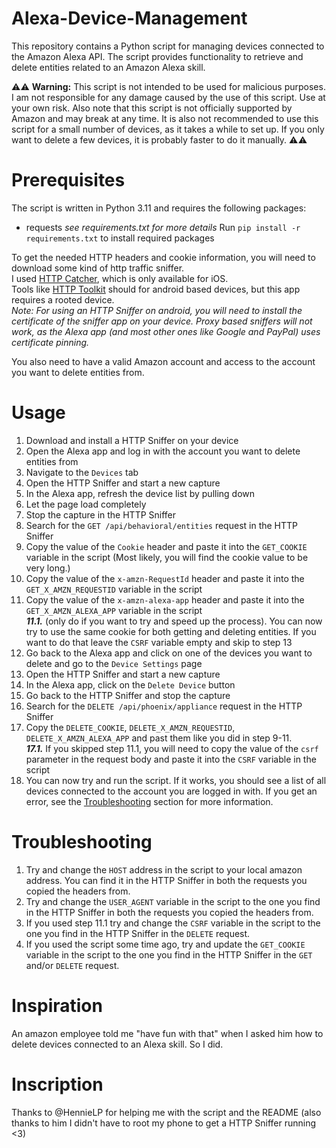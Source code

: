 
# Alexa-Device-Management

This repository contains a Python script for managing devices connected to the Amazon Alexa API. The script provides functionality to retrieve and delete entities related to an Amazon Alexa skill.

⚠️⚠️ **Warning:** This script is not intended to be used for malicious purposes. I am not responsible for any damage caused by the use of this script. Use at your own risk. Also note that this script is not officially supported by Amazon and may break at any time. It is also not recommended to use this script for a small number of devices, as it takes a while to set up. If you only want to delete a few devices, it is probably faster to do it manually. ⚠️⚠️

# Prerequisites

The script is written in Python 3.11 and requires the following packages:
- requests
_see requirements.txt for more details_ 
Run `pip install -r requirements.txt` to install required packages

To get the needed HTTP headers and cookie information, you will need to download some kind of http traffic sniffer.  
I used [HTTP Catcher](https://apps.apple.com/de/app/http-catcher/id1445874902), which is only available for iOS.  
Tools like [HTTP Toolkit](https://httptoolkit.tech/) should for android based devices, but this app requires a rooted device.  
_Note: For using an HTTP Sniffer on android, you will need to install the certificate of the sniffer app on your device. Proxy based sniffers will not work, as the Alexa app (and most other ones like Google and PayPal) uses certificate pinning._

You also need to have a valid Amazon account and access to the account you want to delete entities from.

# Usage

1. Download and install a HTTP Sniffer on your device
2. Open the Alexa app and log in with the account you want to delete entities from
3. Navigate to the `Devices` tab
4. Open the HTTP Sniffer and start a new capture
5. In the Alexa app, refresh the device list by pulling down
6. Let the page load completely
7. Stop the capture in the HTTP Sniffer
8. Search for the `GET /api/behavioral/entities` request in the HTTP Sniffer
9. Copy the value of the `Cookie` header and paste it into the `GET_COOKIE` variable in the script (Most likely, you will find the cookie value to be very long.)
10. Copy the value of the `x-amzn-RequestId` header and paste it into the `GET_X_AMZN_REQUESTID` variable in the script
11. Copy the value of the `x-amzn-alexa-app` header and paste it into the `GET_X_AMZN_ALEXA_APP` variable in the script  
    **_11.1._** (only do if you want to try and speed up the process). You can now try to use the same cookie for both getting and deleting entities. If you want to do that leave the `CSRF` variable empty and skip to step 13
12. Go back to the Alexa app and click on one of the devices you want to delete and go to the `Device Settings` page
13. Open the HTTP Sniffer and start a new capture
14. In the Alexa app, click on the `Delete Device` button
15. Go back to the HTTP Sniffer and stop the capture
16. Search for the `DELETE /api/phoenix/appliance` request in the HTTP Sniffer
17. Copy the `DELETE_COOKIE`, `DELETE_X_AMZN_REQUESTID`, `DELETE_X_AMZN_ALEXA_APP` and past them like you did in step 9-11.  
    **_17.1._** If you skipped step 11.1, you will need to copy the value of the `csrf` parameter in the request body and paste it into the `CSRF` variable in the script
18. You can now try and run the script. If it works, you should see a list of all devices connected to the account you are logged in with. If you get an error, see the [Troubleshooting](/#troubleshooting) section for more information.

# Troubleshooting

1. Try and change the `HOST` address in the script to your local amazon address. You can find it in the HTTP Sniffer in both the requests you copied the headers from.
2. Try and change the `USER_AGENT` variable in the script to the one you find in the HTTP Sniffer in both the requests you copied the headers from.
3. If you used step 11.1 try and change the `CSRF` variable in the script to the one you find in the HTTP Sniffer in the `DELETE` request.
4. If you used the script some time ago, try and update the `GET_COOKIE` variable in the script to the one you find in the HTTP Sniffer in the `GET` and/or `DELETE` request.

# Inspiration

An amazon employee told me "have fun with that" when I asked him how to delete devices connected to an Alexa skill. So I did.

# Inscription

Thanks to @HennieLP for helping me with the script and the README (also thanks to him I didn't have to root my phone to get a HTTP Sniffer running <3)
